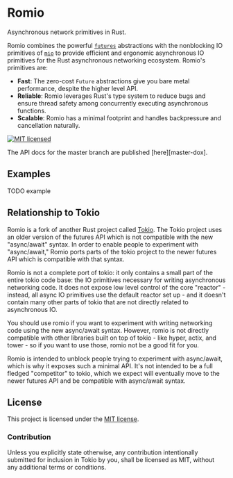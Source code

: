 # Romio

Asynchronous network primitives in Rust.

Romio combines the powerful [`futures`][futures] abstractions with the
nonblocking IO primitives of [`mio`][mio] to provide efficient and ergonomic
asynchronous IO primitives for the Rust asynchronous networking ecosystem.
Romio's primitives are:

* **Fast**: The zero-cost `Future` abstractions give you bare metal
  performance, despite the higher level API.
* **Reliable**: Romio leverages Rust's type system to reduce bugs and ensure
  thread safety among concurrently executing asynchronous functions.
* **Scalable**: Romio has a minimal footprint and handles backpressure and
  cancellation naturally.

[![MIT licensed][mit-badge]][mit-url]

[mit-badge]: https://img.shields.io/badge/license-MIT-blue.svg
[mit-url]: LICENSE-MIT

The API docs for the master branch are published [here][master-dox].

## Examples

TODO example

## Relationship to Tokio

Romio is a fork of another Rust project called [Tokio][tokio]. The Tokio
project uses an older version of the futures API which is not compatible with
the new "async/await" syntax. In order to enable people to experiment with
"async/await," Romio ports parts of the tokio project to the newer futures API
which is compatible with that syntax.

Romio is not a complete port of tokio: it only contains a small part of the
entire tokio code base: the IO primitives necessary for writing asynchronous
networking code. It does not expose low level control of the core "reactor" -
instead, all async IO primitives use the default reactor set up - and it
doesn't contain many other parts of tokio that are not directly related to
asynchronous IO.

You should use romio if you want to experiment with writing networking code
using the new async/await syntax. However, romio is not directly compatible
with other libraries built on top of tokio - like hyper, actix, and tower - so
if you want to use those, romio not be a good fit for you.

Romio is intended to unblock people trying to experiment with async/await,
which is why it exposes such a minimal API. It's not intended to be a full
fledged "competitor" to tokio, which we expect will eventually move to the
newer futures API and be compatible with async/await syntax.

## License

This project is licensed under the [MIT license](LICENSE).

### Contribution

Unless you explicitly state otherwise, any contribution intentionally submitted
for inclusion in Tokio by you, shall be licensed as MIT, without any additional
terms or conditions.

[futures]: https://crates.io/crates/futures
[mio]: https://crates.io/crates/mio
[tokio]: https://crates.io/crates/tokio
